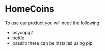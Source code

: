 # HomeCoins

To use our product you will need the following:
- psycopg2
- bottle
- passlib 
these can be installed using pip